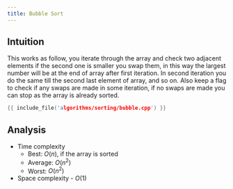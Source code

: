 ```yaml
---
title: Bubble Sort
---
```


## Intuition

This works as follow, you iterate through the array and check two adjacent elements
if the second one is smaller you swap them, in this way the largest number will
be at the end of array after first iteration.
In second iteration you do the same till the second last element of array, and so on.
Also keep a flag to check if any swaps are made in some iteration, if no swaps
are made you can stop as the array is already sorted.

```cpp
{{ include_file('algorithms/sorting/bubble.cpp') }}
```

## Analysis

- Time complexity
    - Best: $O(n)$, if the array is sorted
    - Average: $O(n^2)$
    - Worst: $O(n^2)$
- Space complexity - $O(1)$
